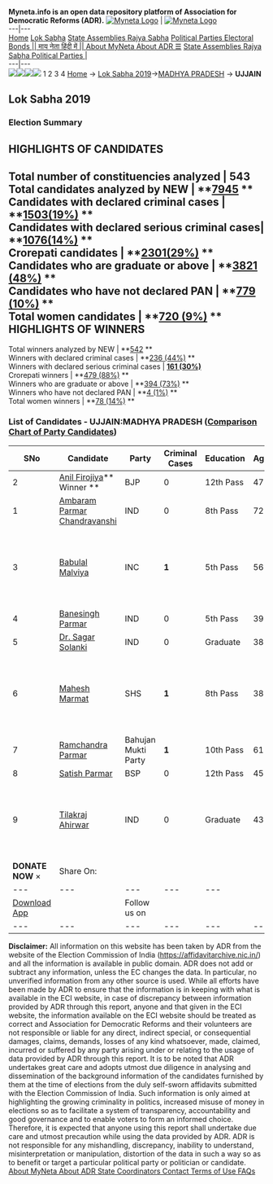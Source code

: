**Myneta.info is an open data repository platform of Association for Democratic Reforms (ADR).**
[![Myneta Logo](https://www.myneta.info/lib/img/myneta-logo.png)](https://www.myneta.info/) | [![Myneta Logo](https://www.myneta.info/lib/img/adr-logo.png)](https://adrindia.org)  
---|---  
[Home](https://www.myneta.info/) [Lok Sabha](https://www.myneta.info/#ls "Lok Sabha") [ State Assemblies ](https://www.myneta.info/#sa "State Assemblies") [Rajya Sabha](https://www.myneta.info/#rs "Rajya Sabha") [Political Parties ](https://www.myneta.info/party "Political Parties") [ Electoral Bonds ](https://www.myneta.info/electoral_bonds "Electoral Bonds") [ || माय नेता हिंदी में || ](https://translate.google.co.in/translate?prev=hp&hl=en&js=y&u=www.myneta.info&sl=en&tl=hi&history_state0=) [ About MyNeta ](https://adrindia.org/content/about-myneta) [ About ADR ](https://adrindia.org/about-adr/who-we-are) [☰](javascript:void\(0\))
[ State Assemblies ](https://www.myneta.info/#sa "State Assemblies") [ Rajya Sabha ](https://www.myneta.info/#rs "Rajya Sabha") [ Political Parties ](https://www.myneta.info/party "Political Parties")
|   
---|---  
![](https://www.myneta.info/lib/img/banner/banner-1.png)![](https://www.myneta.info/lib/img/banner/banner-2.png)![](https://www.myneta.info/lib/img/banner/banner-3.png)![](https://www.myneta.info/lib/img/banner/banner-4.png)
1  2  3  4 
[Home](https://www.myneta.info/) → [Lok Sabha 2019](https://www.myneta.info/LokSabha2019/)→[MADHYA PRADESH](https://www.myneta.info/LokSabha2019/index.php?action=show_constituencies&state_id=45) → **UJJAIN**
### 
## Lok Sabha 2019
###  Election Summary 
HIGHLIGHTS OF CANDIDATES  
---  
Total number of constituencies analyzed |  543   
Total candidates analyzed by NEW | **[7945](https://www.myneta.info/LokSabha2019/index.php?action=summary&subAction=candidates_analyzed&sort=candidate#summary) **  
Candidates with declared criminal cases | **[1503(19%)](https://www.myneta.info/LokSabha2019/index.php?action=summary&subAction=crime&sort=candidate#summary) **  
Candidates with declared serious criminal cases| **[1076(14%)](https://www.myneta.info/LokSabha2019/index.php?action=summary&subAction=serious_crime&sort=candidate#summary) **  
Crorepati candidates | **[2301(29%)](https://www.myneta.info/LokSabha2019/index.php?action=summary&subAction=crorepati&sort=candidate#summary) **  
Candidates who are graduate or above | **[3821 (48%)](https://www.myneta.info/LokSabha2019/index.php?action=summary&subAction=education&sort=candidate#summary) **  
Candidates who have not declared PAN | **[779 (10%)](https://www.myneta.info/LokSabha2019/index.php?action=summary&subAction=without_pan&sort=candidate#summary) **  
Total women candidates | **[720 (9%)](https://www.myneta.info/LokSabha2019/index.php?action=summary&subAction=women_candidate&sort=candidate#summary) **  
HIGHLIGHTS OF WINNERS  
---  
Total winners analyzed by NEW | **[542](https://www.myneta.info/LokSabha2019/index.php?action=summary&subAction=winner_analyzed&sort=candidate#summary) **  
Winners with declared criminal cases | **[236 (44%)](https://www.myneta.info/LokSabha2019/index.php?action=summary&subAction=winner_crime&sort=candidate#summary) **  
Winners with declared serious criminal cases | **[161 (30%)](https://www.myneta.info/LokSabha2019/index.php?action=summary&subAction=winner_serious_crime&sort=candidate#summary)**  
Crorepati winners | **[479 (88%)](https://www.myneta.info/LokSabha2019/index.php?action=summary&subAction=winner_crorepati&sort=candidate#summary) **  
Winners who are graduate or above | **[394 (73%)](https://www.myneta.info/LokSabha2019/index.php?action=summary&subAction=winner_education&sort=candidate#summary) **  
Winners who have not declared PAN | **[4 (1%)](https://www.myneta.info/LokSabha2019/index.php?action=summary&subAction=winner_without_pan&sort=candidate#summary) **  
Total women winners | **[78 (14%)](https://www.myneta.info/LokSabha2019/index.php?action=summary&subAction=winner_women&sort=candidate#summary) **  
### List of Candidates - UJJAIN:MADHYA PRADESH ([Comparison Chart of Party Candidates](https://www.myneta.info/LokSabha2019/comparisonchart.php?constituency_id=676))
SNo | Candidate| Party| Criminal Cases| Education| Age| Total Assets| Liabilities  
---|---|---|---|---|---|---|---  
2  | [Anil Firojiya](https://www.myneta.info/LokSabha2019/candidate.php?candidate_id=13092)** Winner ** | BJP | 0 | 12th Pass| 47 | Rs 2,64,17,937 ~ 2 Crore+ | Rs 32,03,766 ~ 32 Lacs+  
1  | [Ambaram Parmar Chandravanshi](https://www.myneta.info/LokSabha2019/candidate.php?candidate_id=13939) | IND | 0 | 8th Pass| 72 | Rs 40,16,303 ~ 40 Lacs+ | Rs 0 ~   
3  | [Babulal Malviya](https://www.myneta.info/LokSabha2019/candidate.php?candidate_id=13090) | INC | **1** | 5th Pass| 56 | ![](https://myneta.info/image_v2.php?myneta_folder=LokSabha2019&candidate_id=13090&col=ta) | ![](https://myneta.info/image_v2.php?myneta_folder=LokSabha2019&candidate_id=13090&col=lia)  
4  | [Banesingh Parmar](https://www.myneta.info/LokSabha2019/candidate.php?candidate_id=13941) | IND | 0 | 5th Pass| 39 | Rs 1,09,326 ~ 1 Lacs+ | Rs 94,341 ~ 94 Thou+  
5  | [Dr. Sagar Solanki](https://www.myneta.info/LokSabha2019/candidate.php?candidate_id=13093) | IND | 0 | Graduate| 38 | Rs 9,23,000 ~ 9 Lacs+ | Rs 87,000 ~ 87 Thou+  
6  | [Mahesh Marmat](https://www.myneta.info/LokSabha2019/candidate.php?candidate_id=13938) | SHS | **1** | 8th Pass| 38 | ![](https://myneta.info/image_v2.php?myneta_folder=LokSabha2019&candidate_id=13938&col=ta) | ![](https://myneta.info/image_v2.php?myneta_folder=LokSabha2019&candidate_id=13938&col=lia)  
7  | [Ramchandra Parmar](https://www.myneta.info/LokSabha2019/candidate.php?candidate_id=13094) | Bahujan Mukti Party | **1** | 10th Pass| 61 | Rs 12,60,081 ~ 12 Lacs+ | Rs 0 ~   
8  | [Satish Parmar](https://www.myneta.info/LokSabha2019/candidate.php?candidate_id=13091) | BSP | 0 | 12th Pass| 45 | Rs 58,13,661 ~ 58 Lacs+ | Rs 10,50,000 ~ 10 Lacs+  
9  | [Tilakraj Ahirwar](https://www.myneta.info/LokSabha2019/candidate.php?candidate_id=13940) | IND | 0 | Graduate| 43 | ![](https://myneta.info/image_v2.php?myneta_folder=LokSabha2019&candidate_id=13940&col=ta) | ![](https://myneta.info/image_v2.php?myneta_folder=LokSabha2019&candidate_id=13940&col=lia)  
|  **DONATE NOW** × |  Share On:  | [](https://api.whatsapp.com/send?text=https%3A%2F%2Fmyneta.info%2Fpunjab2022%2Findex.php%3Faction%3Dshow_constituencies%26state_id%3D19) | [](https://www.facebook.com/sharer/sharer.php?u=https%3A%2F%2Fmyneta.info%2Fpunjab2022%2Findex.php%3Faction%3Dshow_constituencies%26state_id%3D19) | [](https://twitter.com/share?url=https%3A%2F%2Fmyneta.info%2Fpunjab2022%2Findex.php%3Faction%3Dshow_constituencies%26state_id%3D19)  
---|---|---|---|---  
| [ Download App ](https://play.google.com/store/apps/details?id=com.webrosoft.myneta1&pcampaignid=pcampaignidMKT-Other-global-all-co-prtnr-py-PartBadge-Mar2515-1) | [](https://play.google.com/store/apps/details?id=com.webrosoft.myneta1&pcampaignid=pcampaignidMKT-Other-global-all-co-prtnr-py-PartBadge-Mar2515-1) |  Follow us on  | [](https://www.facebook.com/adrindia.org/) | [](https://twitter.com/adrspeaks) | [](https://groups.google.com/g/national-election-watch?hl=en&pli=1) | [](https://www.instagram.com/adrspeaks/) | [](https://www.youtube.com/user/adrspeaks) | [](https://sharechat.com/profile/adrspeaks)  
---|---|---|---|---|---|---|---|---  
**Disclaimer:** All information on this website has been taken by ADR from the website of the Election Commission of India (https://affidavitarchive.nic.in/) and all the information is available in public domain. ADR does not add or subtract any information, unless the EC changes the data. In particular, no unverified information from any other source is used. While all efforts have been made by ADR to ensure that the information is in keeping with what is available in the ECI website, in case of discrepancy between information provided by ADR through this report, anyone and that given in the ECI website, the information available on the ECI website should be treated as correct and Association for Democratic Reforms and their volunteers are not responsible or liable for any direct, indirect special, or consequential damages, claims, demands, losses of any kind whatsoever, made, claimed, incurred or suffered by any party arising under or relating to the usage of data provided by ADR through this report. It is to be noted that ADR undertakes great care and adopts utmost due diligence in analysing and dissemination of the background information of the candidates furnished by them at the time of elections from the duly self-sworn affidavits submitted with the Election Commission of India. Such information is only aimed at highlighting the growing criminality in politics, increased misuse of money in elections so as to facilitate a system of transparency, accountability and good governance and to enable voters to form an informed choice. Therefore, it is expected that anyone using this report shall undertake due care and utmost precaution while using the data provided by ADR. ADR is not responsible for any mishandling, discrepancy, inability to understand, misinterpretation or manipulation, distortion of the data in such a way so as to benefit or target a particular political party or politician or candidate. 
[ About MyNeta ](https://adrindia.org/content/about-myneta) [ About ADR ](https://adrindia.org/about-adr/who-we-are) [ State Coordinators ](https://adrindia.org/about-adr/state-coordinators) [ Contact ](https://adrindia.org/contact-us) [ Terms of Use ](https://adrindia.org/content/adr-terms-use) [ FAQs ](https://adrindia.org/content/faqs)
